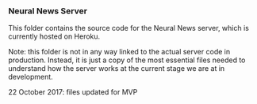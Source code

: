 ### Neural News Server

This folder contains the source code for the Neural News server, which is currently hosted on Heroku.

Note: this folder is not in any way linked to the actual server code in production. Instead, it is just a copy of the most essential files needed to understand how the server works at the current stage we are at in development.

22 October 2017: files updated for MVP